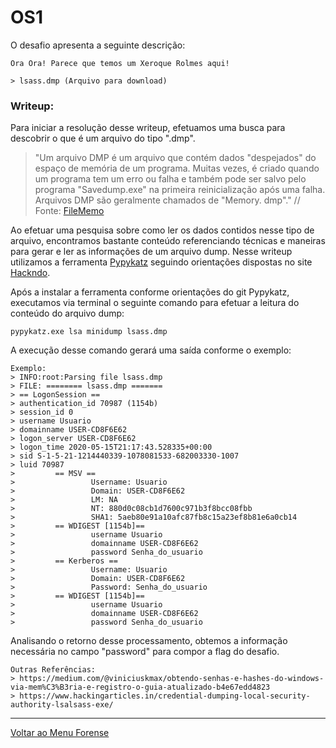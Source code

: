 # OS1

O desafio apresenta a seguinte descrição:

```
Ora Ora! Parece que temos um Xeroque Rolmes aqui!

> lsass.dmp (Arquivo para download)
```

### Writeup:

Para iniciar a resolução desse writeup, efetuamos uma busca para descobrir o que é um arquivo do tipo ".dmp".

> "Um arquivo DMP é um arquivo que contém dados "despejados" do espaço de memória de um programa. Muitas vezes, é criado quando um programa tem um erro ou falha e também pode ser salvo pelo programa "Savedump.exe" na primeira reinicialização após uma falha. Arquivos DMP são geralmente chamados de "Memory. dmp"." // Fonte: [FileMemo](https://filememo.info/extension/dmp)

Ao efetuar uma pesquisa sobre como ler os dados contidos nesse tipo de arquivo, encontramos bastante conteúdo referenciando técnicas e maneiras para gerar e ler as informações de um arquivo dump. Nesse writeup utilizamos a ferramenta [Pypykatz](https://github.com/skelsec/pypykatz) seguindo orientações dispostas no site [Hackndo](https://en.hackndo.com/remote-lsass-dump-passwords/#linux--windows).

Após a instalar a ferramenta conforme orientações do git Pypykatz, executamos via terminal o seguinte comando para efetuar a leitura do conteúdo do arquivo dump:

```
pypykatz.exe lsa minidump lsass.dmp
```

A execução desse comando gerará uma saída conforme o exemplo:

```
Exemplo:
> INFO:root:Parsing file lsass.dmp
> FILE: ======== lsass.dmp =======
> == LogonSession ==
> authentication_id 70987 (1154b)
> session_id 0
> username Usuario
> domainname USER-CD8F6E62
> logon_server USER-CD8F6E62
> logon_time 2020-05-15T21:17:43.528335+00:00
> sid S-1-5-21-1214440339-1078081533-682003330-1007
> luid 70987
>         == MSV ==
>                 Username: Usuario
>                 Domain: USER-CD8F6E62
>                 LM: NA
>                 NT: 880d0c08cb1d7600c971b3f8bcc08fbb
>                 SHA1: 5aeb80e91a10afc87fb8c15a23ef8b81e6a0cb14
>         == WDIGEST [1154b]==
>                 username Usuario
>                 domainname USER-CD8F6E62
>                 password Senha_do_usuario
>         == Kerberos ==
>                 Username: Usuario
>                 Domain: USER-CD8F6E62
>                 Password: Senha_do_usuario
>         == WDIGEST [1154b]==
>                 username Usuario
>                 domainname USER-CD8F6E62
>                 password Senha_do_usuario
```

Analisando o retorno desse processamento, obtemos a informação necessária no campo "password" para compor a flag do desafio.

```
Outras Referências:
> https://medium.com/@viniciuskmax/obtendo-senhas-e-hashes-do-windows-via-mem%C3%B3ria-e-registro-o-guia-atualizado-b4e67edd4823
> https://www.hackingarticles.in/credential-dumping-local-security-authority-lsalsass-exe/
```

---

[Voltar ao Menu Forense](https://writeup.insidersec.io/forense)
